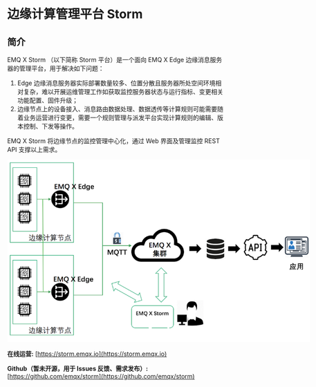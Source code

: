 # 边缘计算管理平台 Storm


## 简介

EMQ X Storm （以下简称 Storm 平台）是一个面向 EMQ X Edge 边缘消息服务器的管理平台，用于解决如下问题：

1. Edge 边缘消息服务器实际部署数量较多、位置分散且服务器所处空间环境相对复杂，难以开展运维管理工作如获取监控服务器状态与运行指标、变更相关功能配置、固件升级；
2. 边缘节点上的设备接入、消息路由数据处理、数据透传等计算规则可能需要随着业务运营进行变更，需要一个规则管理与派发平台实现计算规则的编辑、版本控制、下发等操作。

EMQ X Storm 将边缘节点的监控管理中心化，通过 Web 界面及管理监控 REST API 支撑以上需求。


<img src="../_assets/storm_spec.png" alt="storm_spec" class="medium-size" style="max-width: 700px"/>


**在线运营:** [https://storm.emqx.io](https://storm.emqx.io)

**Github（暂未开源，用于 Issues 反馈、需求发布）:** [https://github.com/emqx/storm](https://github.com/emqx/storm)






